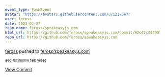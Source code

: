 ```yaml
---
event_type: PushEvent
avatar: "https://avatars.githubusercontent.com/u/121766?"
user: feross
date: 2021-02-27
repo_name: feross/speakeasyjs.com
html_url: https://github.com/feross/speakeasyjs.com/commit/62c42c33493769fee3247f3594997cb243152cdf
repo_url: https://github.com/feross/speakeasyjs.com
---
```


<a href='https://github.com/feross' target='_blank'>feross</a> pushed to <a href='https://github.com/feross/speakeasyjs.com' target='_blank'>feross/speakeasyjs.com</a>

<small>add @simonw talk video</small>

<a href='https://github.com/feross/speakeasyjs.com/commit/62c42c33493769fee3247f3594997cb243152cdf' target='_blank'>View Commit</a>